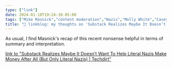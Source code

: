 ```yaml
---
type: ["link"]
date: 2024-01-10T19:24:10-05:00
tags: ["Mike Masnick","content moderation","Nazis","Molly White","Casey Newton"]
title: "🔗 linkblog: my thoughts on 'Substack Realizes Maybe It Doesn’t Want To Help Literal Nazis Make Money After All (But Only Literal Nazis) | Techdirt'"
---
```

As usual, I find Masnick's recap of this recent nonsense helpful in terms of summary and interpretation.

[link to "Substack Realizes Maybe It Doesn’t Want To Help Literal Nazis Make Money After All (But Only Literal Nazis) | Techdirt"](https://www.techdirt.com/2024/01/10/substack-realizes-maybe-it-doesnt-want-to-help-literal-nazis-make-money-after-all/)
